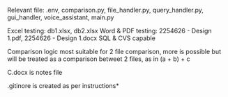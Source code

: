 Relevant file: .env, comparison.py, file_handler.py, query_handler.py, gui_handler, voice_assistant, main.py

Excel testing: db1.xlsx, db2.xlsx
Word & PDF testing: 2254626 - Design 1.pdf, 2254626 - Design 1.docx
SQL & CVS capable

Comparison logic most suitable for 2 file comparison, more is possible but will be treated as a comparison betweet 2 files, as in (a + b) + c

C.docx is notes file

.gitinore is created as per instructions* 
